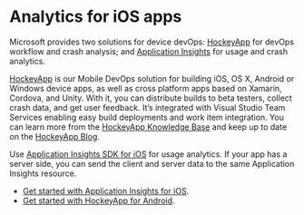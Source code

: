 <properties
    pageTitle="Analytics for iOS apps | Microsoft Azure"
    description="Analyze usage and performance of your iOS app."
    services="application-insights"
    documentationCenter="ios"
    authors="alancameronwills"
    manager="douge"/>

<tags
    ms.service="application-insights"
    ms.workload="tbd"
    ms.tgt_pltfrm="ibiza"
    ms.devlang="na"
    ms.topic="get-started-article"
    ms.date="11/17/2015"
    ms.author="awills"/>

# Analytics for iOS apps

Microsoft provides two solutions for device devOps: [HockeyApp](http://hockeyapp.net/) for devOps workflow and crash analysis; and [Application Insights](app-insights-overview.md) for usage and crash analytics.

[HockeyApp](http://hockeyapp.net/) is our Mobile DevOps solution for building iOS, OS X, Android or Windows device apps, as well as cross platform apps based on Xamarin, Cordova, and Unity. With it, you can distribute builds to beta testers, collect crash data, and get user feedback. It’s integrated with Visual Studio Team Services enabling easy build deployments and work item integration. You can learn more from the [HockeyApp Knowledge Base](http://support.hockeyapp.net/kb) and keep up to date on the [HockeyApp Blog](http://hockeyapp.net/blog/).


Use [Application Insights SDK for iOS](https://github.com/Microsoft/ApplicationInsights-iOS) for usage analytics. If your app has a server side, you can send the client and server data to the same Application Insights resource.


* [Get started with Application Insights for iOS](https://github.com/Microsoft/ApplicationInsights-iOS).
* [Get started with HockeyApp for Android](http://support.hockeyapp.net/kb/client-integration-ios-mac-os-x/hockeyapp-for-ios).


